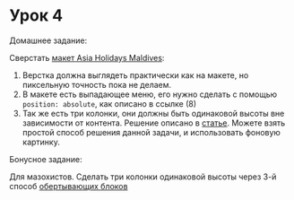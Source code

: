 # Урок 4

Домашнее задание:

Сверстать [макет Asia Holidays Maldives](psd/homework4.psd):

1. Верстка должна выглядеть практически как на макете, но пиксельную точность пока не делаем.
2. В макете есть выпадающее меню, его нужно сделать с помощью `position: absolute`, как описано в ссылке (8)
3. Так же есть три колонки, они должны быть одинаковой высоты вне зависимости от контента. Решение описано в [статье](http://xiper.net/collect/html-and-css-tricks/karkas-verstki/kolonki-ravnoy-visoty). Можете взять простой способ решения данной задачи, и использовать фоновую картинку.

Бонусное задание:

Для мазохистов. Сделать три колонки одинаковой высоты через 3-й способ [обертывающих блоков](http://xiper.net/collect/html-and-css-tricks/karkas-verstki/kolonki-ravnoy-visoty#r3)
